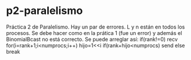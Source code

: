 # p2-paralelismo
Práctica 2 de Paralelismo. Hay un par de errores. L y n están en todos los procesos. Se debe hacer como en la prática 1 (fue un error) y además el BinomialBcast no está correcto. Se puede arreglar así:
  if(rank!=0) recv
  for(i=rank+1;i<numprocs;i++)
    hijo=1<<i
    if(rank+hijo<numprocs)
      send
    else
      break
      
